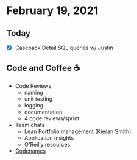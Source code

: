 # February 19, 2021

## Today

- [x] Casepack Detail SQL queries w/ Justin

## Code and Coffee ☕

- Code Reviews
  - naming
  - unit testing
  - logging
  - documentation
  - 4 code reviews/sprint
- Team chats
  - Lean Portfolio management (Kieran Smith)
  - Application insights
  - O'Reilly resources
- [Codenames](https://codenames.game/)
